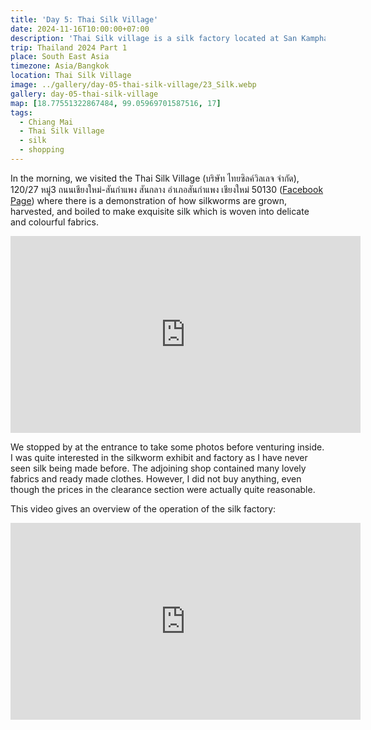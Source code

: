 ```yaml
---
title: 'Day 5: Thai Silk Village'
date: 2024-11-16T10:00:00+07:00
description: 'Thai Silk village is a silk factory located at San Kamphaeng District where is a road of culture, art and traditional way of life.'
trip: Thailand 2024 Part 1
place: South East Asia
timezone: Asia/Bangkok
location: Thai Silk Village
image: ../gallery/day-05-thai-silk-village/23_Silk.webp
gallery: day-05-thai-silk-village
map: [18.77551322867484, 99.05969701587516, 17]
tags:
  - Chiang Mai
  - Thai Silk Village
  - silk
  - shopping
---
```


In the morning, we visited the Thai Silk Village (บริษัท ไทยซิลค์วิลเลจ จำกัด), 120/27 หมู่3 ถนนเชียงใหม่-สันกำแพง สันกลาง อำเภอสันกำแพง เชียงใหม่ 50130 ([Facebook Page](https://www.facebook.com/thaisilkvillage)) where there is a demonstration of how silkworms are grown, harvested, and boiled to make exquisite silk which is woven into delicate and colourful fabrics.

<iframe width="560" height="315" src="https://www.youtube.com/embed/Ca7HyWtiUeM?si=p4DdDRvdx6JfaVvd" title="YouTube video player" frameborder="0" allow="accelerometer; autoplay; clipboard-write; encrypted-media; gyroscope; picture-in-picture; web-share" referrerpolicy="strict-origin-when-cross-origin" allowfullscreen></iframe>

We stopped by at the entrance to take some photos before venturing inside. I was quite interested in the silkworm exhibit and factory as I have never seen silk being made before. The adjoining shop contained many lovely fabrics and ready made clothes. However, I did not buy anything, even though the prices in the clearance section were actually quite reasonable.

This video gives an overview of the operation of the silk factory:

<iframe width="560" height="315" src="https://www.youtube.com/embed/MieXjXQBlLc?si=2NdSYAsOatVtn1o5" title="YouTube video player" frameborder="0" allow="accelerometer; autoplay; clipboard-write; encrypted-media; gyroscope; picture-in-picture; web-share" referrerpolicy="strict-origin-when-cross-origin" allowfullscreen></iframe>
